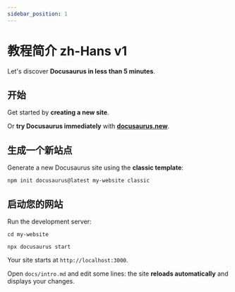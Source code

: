 ```yaml
---
sidebar_position: 1
---
```


# 教程简介 zh-Hans v1

Let's discover **Docusaurus in less than 5 minutes**.

## 开始

Get started by **creating a new site**.

Or **try Docusaurus immediately** with **[docusaurus.new](https://docusaurus.new)**.

## 生成一个新站点

Generate a new Docusaurus site using the **classic template**:

```shell
npm init docusaurus@latest my-website classic
```

## 启动您的网站

Run the development server:

```shell
cd my-website

npx docusaurus start
```

Your site starts at `http://localhost:3000`.

Open `docs/intro.md` and edit some lines: the site **reloads automatically** and displays your changes.
